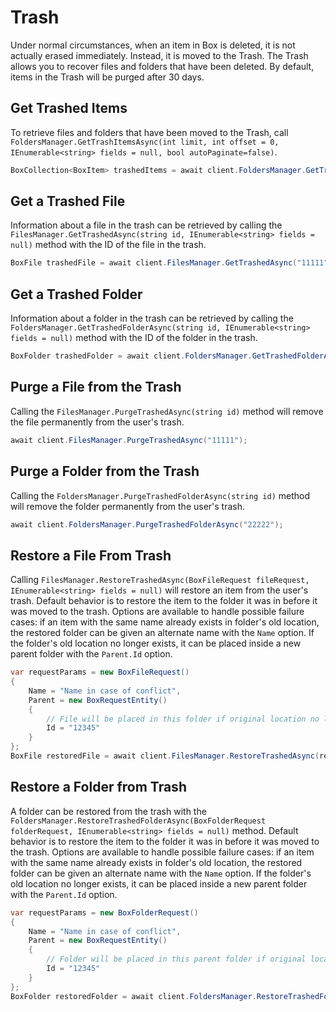 Trash
=====

Under normal circumstances, when an item in Box is deleted, it is not actually
erased immediately.  Instead, it is moved to the Trash.  The Trash allows you to
recover files and folders that have been deleted. By default, items in the Trash
will be purged after 30 days.

Get Trashed Items
-----------------

To retrieve files and folders that have been moved to the Trash, call
`FoldersManager.GetTrashItemsAsync(int limit, int offset = 0, IEnumerable<string> fields = null, bool autoPaginate=false)`.

```c#
BoxCollection<BoxItem> trashedItems = await client.FoldersManager.GetTrashItemsAsync(limit: 100);
```

Get a Trashed File
------------------

Information about a file in the trash can be retrieved by calling the
`FilesManager.GetTrashedAsync(string id, IEnumerable<string> fields = null)`
method with the ID of the file in the trash.

```c#
BoxFile trashedFile = await client.FilesManager.GetTrashedAsync("11111");
```

Get a Trashed Folder
--------------------

Information about a folder in the trash can be retrieved by calling the
`FoldersManager.GetTrashedFolderAsync(string id, IEnumerable<string> fields = null)`
method with the ID of the folder in the trash.

```c#
BoxFolder trashedFolder = await client.FoldersManager.GetTrashedFolderAsync("22222");
```

Purge a File from the Trash
----------------------------

Calling the `FilesManager.PurgeTrashedAsync(string id)` method will remove the file permanently from the user's trash.

```c#
await client.FilesManager.PurgeTrashedAsync("11111");
```

Purge a Folder from the Trash
-----------------------------

Calling the `FoldersManager.PurgeTrashedFolderAsync(string id)` method will remove the folder permanently from
the user's trash.

```c#
await client.FoldersManager.PurgeTrashedFolderAsync("22222");
```

Restore a File From Trash
-------------------------

Calling `FilesManager.RestoreTrashedAsync(BoxFileRequest fileRequest, IEnumerable<string> fields = null)`
will restore an item from the user's trash.  Default behavior is to restore the item
to the folder it was in before it was moved to the trash. Options are available
to handle possible failure cases: if an item with the same name already exists in
folder's old location, the restored folder can be given an alternate name with
the `Name` option.  If the folder's old location no longer exists, it can be
placed inside a new parent folder with the `Parent.Id` option.

```c#
var requestParams = new BoxFileRequest()
{
    Name = "Name in case of conflict",
    Parent = new BoxRequestEntity()
    {
        // File will be placed in this folder if original location no longer exists
        Id = "12345" 
    }
};
BoxFile restoredFile = await client.FilesManager.RestoreTrashedAsync(requestParams);
```

Restore a Folder from Trash
---------------------------

A folder can be restored from the trash with the
`FoldersManager.RestoreTrashedFolderAsync(BoxFolderRequest folderRequest, IEnumerable<string> fields = null)`
method.  Default behavior is to restore the item to the folder it was in before
it was moved to the trash.  Options are available to handle possible failure
cases: if an item with the same name already exists in folder's old location, the
restored folder can be given an alternate name with the `Name` option.  If the
folder's old location no longer exists, it can be placed inside a new parent
folder with the `Parent.Id` option.

```c#
var requestParams = new BoxFolderRequest()
{
    Name = "Name in case of conflict",
    Parent = new BoxRequestEntity()
    {
        // Folder will be placed in this parent folder if original location no longer exists
        Id = "12345" 
    }
};
BoxFolder restoredFolder = await client.FoldersManager.RestoreTrashedFolderAsync(requestParams);
```